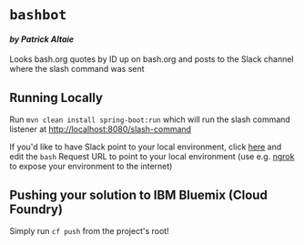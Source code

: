 # `bashbot`
#### _by Patrick Altaie_

Looks bash.org quotes by ID up on bash.org and posts to the Slack channel where the slash command was sent

## Running Locally
Run `mvn clean install spring-boot:run` which will run the slash command listener at
[http://localhost:8080/slash-command](http://localhost:8080/slash-command)

If you'd like to have Slack point to your local environment, click
[here](https://api.slack.com/apps/A68BZBXEC/slash-commands)
and edit the `bash` Request URL to point to your local environment (use e.g. [ngrok](https://ngrok.com/) to expose your
environment to the internet)

## Pushing your solution to IBM Bluemix (Cloud Foundry)
Simply run `cf push` from the project's root!